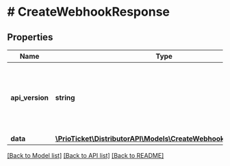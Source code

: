 # # CreateWebhookResponse

## Properties

Name | Type | Description | Notes
------------ | ------------- | ------------- | -------------
**api_version** | **string** | Represents the version of the service API that&#39;s served in the response. | [readonly]
**data** | [**\PrioTicket\DistributorAPI\Models\CreateWebhookResponseData**](CreateWebhookResponseData.md) |  |

[[Back to Model list]](../../README.md#models) [[Back to API list]](../../README.md#endpoints) [[Back to README]](../../README.md)
